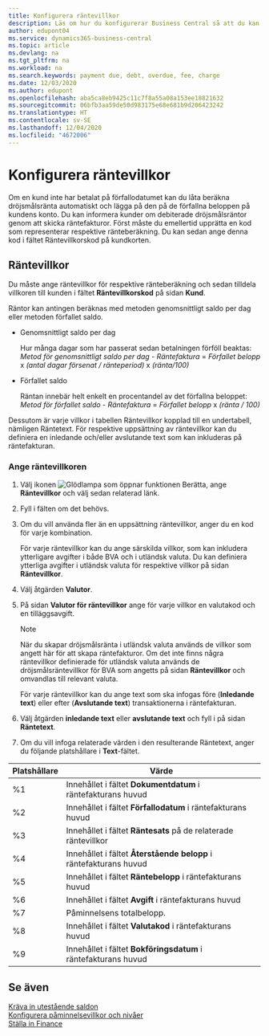 ```yaml
---
title: Konfigurera räntevillkor
description: Läs om hur du konfigurerar Business Central så att du kan informera kunder om extra avgifter genom att skicka räntefakturor.
author: edupont04
ms.service: dynamics365-business-central
ms.topic: article
ms.devlang: na
ms.tgt_pltfrm: na
ms.workload: na
ms.search.keywords: payment due, debt, overdue, fee, charge
ms.date: 12/03/2020
ms.author: edupont
ms.openlocfilehash: aba5ca8eb9425c11c7f8a55a08a153ee18821632
ms.sourcegitcommit: 06bfb3aa59de50d983175e68e681b9d206423242
ms.translationtype: HT
ms.contentlocale: sv-SE
ms.lasthandoff: 12/04/2020
ms.locfileid: "4672006"
---
```

# <a name="set-up-finance-charge-terms"></a>Konfigurera räntevillkor

Om en kund inte har betalat på förfallodatumet kan du låta beräkna dröjsmålsränta automatiskt och lägga på den på de förfallna beloppen på kundens konto. Du kan informera kunder om debiterade dröjsmålsräntor genom att skicka räntefakturor. Först måste du emellertid upprätta en kod som representerar respektive ränteberäkning. Du kan sedan ange denna kod i fältet Räntevillkorskod på kundkorten.  

## <a name="finance-charge-terms"></a>Räntevillkor

Du måste ange räntevillkor för respektive ränteberäkning och sedan tilldela villkoren till kunden i fältet **Räntevillkorskod** på sidan **Kund**.

Räntor kan antingen beräknas med metoden genomsnittligt saldo per dag eller metoden förfallet saldo.

* Genomsnittligt saldo per dag  
  
  Hur många dagar som har passerat sedan betalningen förföll beaktas:  
  *Metod för genomsnittligt saldo per dag* - *Räntefaktura* = *Förfallet belopp* x *(antal dagar försenat / ränteperiod)* x *(ränta/100)*

* Förfallet saldo  
  
  Räntan innebär helt enkelt en procentandel av det förfallna beloppet:  
  *Metod för förfallet saldo* - *Räntefaktura* = *Förfallet belopp* x *(ränta / 100)*

Dessutom är varje villkor i tabellen Räntevillkor kopplad till en undertabell, nämligen Räntetext. För respektive uppsättning av räntevillkor kan du definiera en inledande och/eller avslutande text som kan inkluderas på räntefakturan.

### <a name="to-set-up-finance-charge-terms"></a>Ange räntevillkoren

1. Välj ikonen ![Glödlampa som öppnar funktionen Berätta](media/ui-search/search_small.png "Berätta för mig vad du vill göra"), ange **Räntevillkor** och välj sedan relaterad länk.  
2. Fyll i fälten om det behövs.
3. Om du vill använda fler än en uppsättning räntevillkor, anger du en kod för varje kombination.

    För varje räntevillkor kan du ange särskilda villkor, som kan inkludera ytterligare avgifter i både BVA och i utländsk valuta. Du kan definiera ytterliga avgifter i utländsk valuta för respektive villkor på sidan **Räntevillkor**.
4. Välj åtgärden **Valutor**.
5. På sidan **Valutor för räntevillkor** ange för varje villkor en valutakod och en tilläggsavgift.

    > [!NOTE]  
    > När du skapar dröjsmålsränta i utländsk valuta används de villkor som angett här för att skapa räntefakturor. Om det inte finns några räntevillkor definierade för utländsk valuta används de dröjsmålsräntevillkor för BVA som angetts på sidan **Räntevillkor** och omvandlas till relevant valuta.

    För varje räntevillkor kan du ange text som ska infogas före (**Inledande text**) eller efter (**Avslutande text**) transaktionerna i räntefakturan.  
6. Välj åtgärden **inledande text** eller **avslutande text** och fyll i på sidan **Räntetext**.
7. Om du vill infoga relaterade värden i den resulterande Räntetext, anger du följande platshållare i **Text**-fältet.

|Platshållare|Värde|  
|-----------------|-----------|  
|%1|Innehållet i fältet **Dokumentdatum** i räntefakturans huvud|  
|%2|Innehållet i fältet **Förfallodatum** i räntefakturans huvud|  
|%3|Innehållet i fältet **Räntesats** på de relaterade räntevillkor|  
|%4|Innehållet i fältet **Återstående belopp** i räntefakturans huvud|  
|%5|Innehållet i fältet **Räntebelopp** i räntefakturans huvud|  
|%6|Innehållet i fältet **Avgift** i räntefakturans huvud|  
|%7|Påminnelsens totalbelopp.|  
|%8|Innehållet i fältet **Valutakod** i räntefakturans huvud|  
|%9|Innehållet i fältet **Bokföringsdatum** i räntefakturans huvud|  

## <a name="see-also"></a>Se även

[Kräva in utestående saldon](receivables-collect-outstanding-balances.md)  
[Konfigurera påminnelsevillkor och nivåer](finance-setup-reminders.md)  
[Ställa in Finance](finance-setup-finance.md)  

